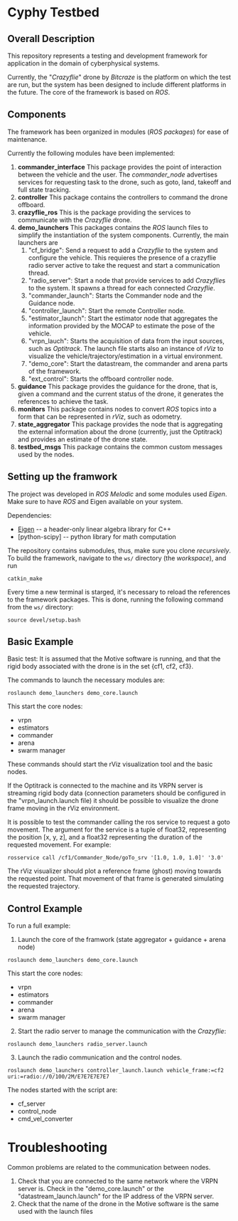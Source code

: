 # Cyphy Testbed

## Overall Description
This repository represents a testing and development framework for application in the domain of cyberphysical systems. 

Currently, the "*Crazyflie*" drone by *Bitcraze* is the platform on which the test are run, but the system has been designed to include different platforms in the future. 
The core of the framework is based on *ROS*.


## Components
The framework has been organized in modules (*ROS packages*) for ease of maintenance.

Currently the following modules have been implemented:

1. **commander_interface**
This package provides the point of interaction between the vehicle and the user. The *commander\_node* advertises services for requesting task to the drone, such as goto, land, takeoff and full state tracking.
2. **controller**
This package contains the controllers to command the drone offboard.
3. **crazyflie_ros**
This is the package providing the services to communicate with the *Crazyflie* drone.
4. **demo_launchers**
This packages contains the *ROS* launch files to simplify the instantiation of the system components.
Currently, the main launchers are
    1. "cf\_bridge": Send a request to add a *Crazyflie* to the system and configure the vehicle. This requieres the presence of a crazyflie radio server active to take the request and start a communication thread.
    2. "radio_server": Start a node that provide services to add *Crazyflie*s to the system. It spawns a thread for each connected *Crazyflie*.
    3. "commander_launch": Starts the Commander node and the Guidance node.
    4. "controller_launch": Start the remote Controller node.
    5. "estimator_launch": Start the estimator node that aggregates the information provided by the MOCAP to estimate the pose of the vehicle.
    6. "vrpn_lauch": Starts the acquisition of data from the input sources, such as *Optitrack*. The launch file starts also an instance of *rViz* to visualize the vehicle/trajectory/estimation in a virtual environment.
    7. "demo_core": Start the datastream, the commander and arena parts of the framework.
    8. "ext_control": Starts the offboard controller node.
5. **guidance**
This package provides the guidance for the drone, that is, given a command and the current status of the drone, it generates the references to achieve the task. 
6. **monitors**
This package contains nodes to convert *ROS* topics into a form that can be represented in *rViz*, such as odometry.
7. **state_aggregator**
This package provides the node that is aggregating the external information about the drone (currently, just the Optitrack) and provides an estimate of the drone state.
8. **testbed_msgs**
This package contains the common custom messages used by the nodes.


## Setting up the framwork
The project was developed in *ROS Melodic* and some modules used *Eigen*. Make sure to have *ROS* and Eigen available on your system. 

Dependencies:
- [Eigen](https://eigen.tuxfamily.org) -- a header-only linear algebra library for C++
- [python-scipy] -- python library for math computation

The repository contains submodules, thus, make sure you clone *recursively*.
To build the framework, navigate to the `ws/` directory (the _workspace_), and run
```
catkin_make
```

Every time a new terminal is starged, it's necessary to reload the references to the framework packages. This is done, running the following command from the `ws/` directory:
```
source devel/setup.bash
```

## Basic Example
Basic test:
It is assumed that the Motive software is running, and that the rigid body associated with the drone is in the set {cf1, cf2, cf3}.

The commands to launch the necessary modules are:
```
roslaunch demo_launchers demo_core.launch
```
This start the core nodes: 
- vrpn
- estimators
- commander
- arena
- swarm manager

These commands should start the rViz visualization tool and the basic nodes. 

If the Optitrack is connected to the machine and its VRPN server is streaming rigid body data (connection parameters should be configured in the "vrpn_launch.launch file) it should be possible to visualize the drone frame moving in the rViz environment.

It is possible to test the commander calling the ros service to request a goto movement.
The argument for the service is a tuple of float32, representing the position [x, y, z], and a float32 representing the duration of the requested movement. 
For example: 
```
rosservice call /cf1/Commander_Node/goTo_srv '[1.0, 1.0, 1.0]' '3.0'
```
The rViz visualizer should plot a reference frame (ghost) moving towards the requested point. That movement of that frame is generated simulating the requested trajectory. 

## Control Example
To run a full example:
1) Launch the core of the framwork (state aggregator + guidance + arena node)
```
roslaunch demo_launchers demo_core.launch
```
This start the core nodes: 
- vrpn
- estimators
- commander
- arena
- swarm manager


2) Start the radio server to manage the communication with the *Crazyflie*:
```
roslaunch demo_launchers radio_server.launch
```

3) Launch the radio communication and the control nodes.
```
roslaunch demo_launchers controller_launch.launch vehicle_frame:=cf2 uri:=radio://0/100/2M/E7E7E7E7E7
```
The nodes started with the script are:
- cf\_server
- control\_node
- cmd\_vel\_converter


# Troubleshooting
Common problems are related to the communication between nodes.
1) Check that you are connected to the same network where the VRPN server is.
    Check in the "demo_core.launch" or the "datastream_launch.launch" for the IP address of the VRPN server.
2) Check that the name of the drone in the Motive software is the same used with the launch files
